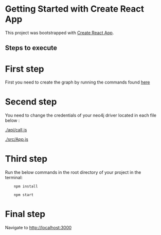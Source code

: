 # Getting Started with Create React App

This project was bootstrapped with [Create React App](https://github.com/facebook/create-react-app).

## Steps to execute

  # First step
  
  First you need to create the graph by running the commands found [here](https://github.com/alimhammedialaoui/neo4j_js/tree/master/neo4j_code)

  # Secend step
     
  You need to change the credentials of your neo4j driver located in each file below :
    
   [./api/call.js](https://github.com/alimhammedialaoui/neo4j_js/blob/master/src/api/call.js)
          
   [./src/App.js](https://github.com/alimhammedialaoui/neo4j_js/blob/master/src/App.js)
          
  # Third step
    
  Run the below commands in the root directory of your project in the terminal:
      
        npm install
        
        npm start
        
  # Final step
  
   Navigate to [http://localhost:3000](http://localhost:3000)
          
         
